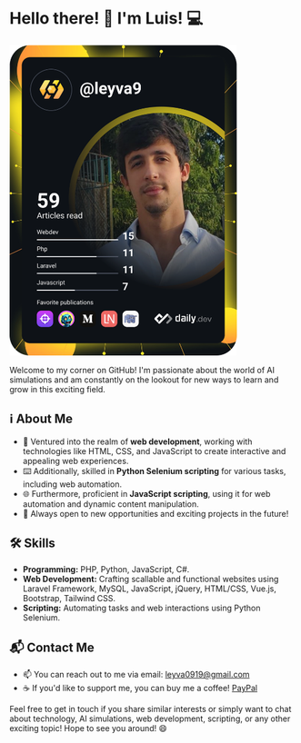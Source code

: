 # Hello there! 👋 I'm Luis! 💻

<a href="https://app.daily.dev/DailyDevTips"><img src="https://github.com/Leyva9/Leyva9/blob/main/devcard.svg" width="400" alt="Luis Leyva Dev Card"/></a> 

Welcome to my corner on GitHub! I'm passionate about the world of AI simulations and am constantly on the lookout for new ways to learn and grow in this exciting field.

## ℹ️ About Me
- 🚀 Ventured into the realm of **web development**, working with technologies like HTML, CSS, and JavaScript to create interactive and appealing web experiences.
- ⌨️ Additionally, skilled in **Python Selenium scripting** for various tasks, including web automation.
- 🌐 Furthermore, proficient in **JavaScript scripting**, using it for web automation and dynamic content manipulation.
- 🤝 Always open to new opportunities and exciting projects in the future!

## 🛠️ Skills
- **Programming:** PHP, Python, JavaScript, C#.
- **Web Development:** Crafting scallable and functional websites using Laravel Framework, MySQL, JavaScript, jQuery, HTML/CSS, Vue.js, Bootstrap, Tailwind CSS.
- **Scripting:** Automating tasks and web interactions using Python Selenium.

## 📬 Contact Me
- 📫 You can reach out to me via email: leyva0919@gmail.com
- ☕ If you'd like to support me, you can buy me a coffee! [PayPal](https://paypal.me/deremyb?country.x=ES&locale.x=es_ES)

Feel free to get in touch if you share similar interests or simply want to chat about technology, AI simulations, web development, scripting, or any other exciting topic! Hope to see you around! 😄

<!---
Leyva9/Leyva9 is a ✨ special ✨ repository because its `README.md` (this file) appears on your GitHub profile.
You can click the Preview link to take a look at your changes.
--->
